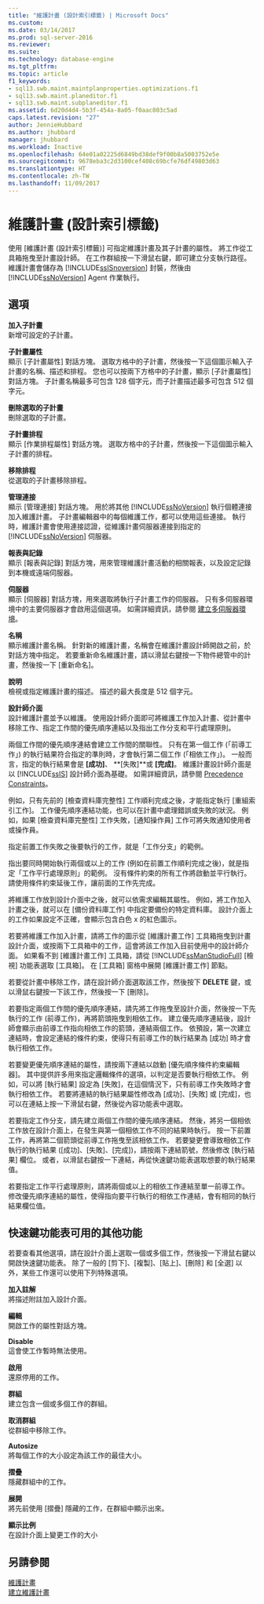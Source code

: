 ```yaml
---
title: "維護計畫 (設計索引標籤) | Microsoft Docs"
ms.custom: 
ms.date: 03/14/2017
ms.prod: sql-server-2016
ms.reviewer: 
ms.suite: 
ms.technology: database-engine
ms.tgt_pltfrm: 
ms.topic: article
f1_keywords:
- sql13.swb.maint.maintplanproperties.optimizations.f1
- sql13.swb.maint.planeditor.f1
- sql13.swb.maint.subplaneditor.f1
ms.assetid: 6d20d4d4-5b3f-454a-8a05-f0aac803c5ad
caps.latest.revision: "27"
author: JennieHubbard
ms.author: jhubbard
manager: jhubbard
ms.workload: Inactive
ms.openlocfilehash: 64e01a02225d6849bd38def9f00b8a5003752e5e
ms.sourcegitcommit: 9678eba3c2d3100cef408c69bcfe76df49803d63
ms.translationtype: HT
ms.contentlocale: zh-TW
ms.lasthandoff: 11/09/2017
---
```

# <a name="maintenance-plan-design-tab"></a>維護計畫 (設計索引標籤)
  使用 [維護計畫 (設計索引標籤)] 可指定維護計畫及其子計畫的屬性。 將工作從工具箱拖曳至計畫設計師。 在工作群組按一下滑鼠右鍵，即可建立分支執行路徑。 維護計畫會儲存為 [!INCLUDE[ssISnoversion](../../includes/ssisnoversion-md.md)] 封裝，然後由 [!INCLUDE[ssNoVersion](../../includes/ssnoversion-md.md)] Agent 作業執行。  
  
## <a name="options"></a>選項  
 **加入子計畫**  
 新增可設定的子計畫。  
  
 **子計畫屬性**  
 顯示 [子計畫屬性] 對話方塊。 選取方格中的子計畫，然後按一下這個圖示輸入子計畫的名稱、描述和排程。 您也可以按兩下方格中的子計畫，顯示 [子計畫屬性] 對話方塊。 子計畫名稱最多可包含 128 個字元，而子計畫描述最多可包含 512 個字元。  
  
 **刪除選取的子計畫**  
 刪除選取的子計畫。  
  
 **子計畫排程**  
 顯示 [作業排程屬性] 對話方塊。 選取方格中的子計畫，然後按一下這個圖示輸入子計畫的排程。  
  
 **移除排程**  
 從選取的子計畫移除排程。  
  
 **管理連接**  
 顯示 [管理連接] 對話方塊。 用於將其他 [!INCLUDE[ssNoVersion](../../includes/ssnoversion-md.md)] 執行個體連接加入維護計畫。 子計畫編輯器中的每個維護工作，都可以使用這些連接。 執行時，維護計畫會使用連接認證，從維護計畫伺服器連接到指定的 [!INCLUDE[ssNoVersion](../../includes/ssnoversion-md.md)] 伺服器。  
  
 **報表與記錄**  
 顯示 [報表與記錄] 對話方塊，用來管理維護計畫活動的相關報表，以及設定記錄到本機或遠端伺服器。  
  
 **伺服器**  
 顯示 [伺服器] 對話方塊，用來選取將執行子計畫工作的伺服器。 只有多伺服器環境中的主要伺服器才會啟用這個選項。 如需詳細資訊，請參閱 [建立多伺服器環境](http://msdn.microsoft.com/library/edc2b60d-15da-40a1-8ba3-f1d473366ee6)。  
  
 **名稱**  
 顯示維護計畫名稱。 針對新的維護計畫，名稱會在維護計畫設計師開啟之前，於對話方塊中指定。 若要重新命名維護計畫，請以滑鼠右鍵按一下物件總管中的計畫，然後按一下 [重新命名]。  
  
 **說明**  
 檢視或指定維護計畫的描述。 描述的最大長度是 512 個字元。  
  
 **設計師介面**  
 設計維護計畫並予以維護。 使用設計師介面即可將維護工作加入計畫、從計畫中移除工作、指定工作間的優先順序連結以及指出工作分支和平行處理原則。  
  
 兩個工作間的優先順序連結會建立工作間的關聯性。 只有在第一個工作 (「前導工作」) 的執行結果符合指定的準則時，才會執行第二個工作 (「相依工作」)。 一般而言，指定的執行結果會是 **[成功]**、 **[失敗]**或 **[完成]**。 維護計畫設計師介面是以 [!INCLUDE[ssIS](../../includes/ssis-md.md)] 設計師介面為基礎。 如需詳細資訊，請參閱 [Precedence Constraints](../../integration-services/control-flow/precedence-constraints.md)。  
  
 例如，只有先前的 [檢查資料庫完整性] 工作順利完成之後，才能指定執行 [重組索引工作]。 工作優先順序連結功能，也可以在計畫中處理錯誤或失敗的狀況。 例如，如果 [檢查資料庫完整性] 工作失敗，[通知操作員] 工作可將失敗通知使用者或操作員。  
  
 指定前置工作失敗之後要執行的工作，就是「工作分支」的範例。  
  
 指出要同時開始執行兩個或以上的工作 (例如在前置工作順利完成之後)，就是指定「工作平行處理原則」的範例。 沒有條件約束的所有工作將啟動並平行執行。 請使用條件約束延後工作，讓前面的工作先完成。  
  
 將維護工作放到設計介面中之後，就可以依需求編輯其屬性。 例如，將工作加入計畫之後，就可以在 [備份資料庫工作] 中指定要備份的特定資料庫。 設計介面上的工作如果設定不正確，會顯示包含白色 x 的紅色圖示。  
  
 若要將維護工作加入計畫，請將工作的圖示從 [維護計畫工作] 工具箱拖曳到計畫設計介面，或按兩下工具箱中的工作，這會將該工作加入目前使用中的設計師介面。 如果看不到 [維護計畫工作] 工具箱，請從 [!INCLUDE[ssManStudioFull](../../includes/ssmanstudiofull-md.md)] [檢視] 功能表選取 [工具箱]。 在 [工具箱] 窗格中展開 [維護計畫工作] 節點。  
  
 若要從計畫中移除工作，請在設計師介面選取該工作，然後按下 **DELETE** 鍵，或以滑鼠右鍵按一下該工作，然後按一下 [刪除]。  
  
 若要指定兩個工作間的優先順序連結，請先將工作拖曳至設計介面，然後按一下先執行的工作 (前導工作)，再將箭頭拖曳到相依工作。 建立優先順序連結後，設計師會顯示由前導工作指向相依工作的箭頭，連結兩個工作。 依預設，第一次建立連結時，會設定連結的條件約束，使得只有前導工作的執行結果為 [成功] 時才會執行相依工作。  
  
 若要變更優先順序連結的屬性，請按兩下連結以啟動 [優先順序條件約束編輯器]。 其中提供許多用來指定邏輯條件的選項，以判定是否要執行相依工作。 例如，可以將 [執行結果] 設定為 [失敗]，在這個情況下，只有前導工作失敗時才會執行相依工作。 若要將連結的執行結果屬性修改為 [成功]、[失敗] 或 [完成]，也可以在連結上按一下滑鼠右鍵，然後從內容功能表中選取。  
  
 若要指定工作分支，請先建立兩個工作間的優先順序連結。 然後，將另一個相依工作放在設計介面上，在發生與第一個相依工作不同的結果時執行。 按一下前置工作，再將第二個箭頭從前導工作拖曳至該相依工作。 若要變更會導致相依工作執行的執行結果 ([成功]、[失敗]、[完成])，請按兩下連結箭號，然後修改 [執行結果] 欄位。 或者，以滑鼠右鍵按一下連結，再從快速鍵功能表選取想要的執行結果值。  
  
 若要指定工作平行處理原則，請將兩個或以上的相依工作連結至單一前導工作。 修改優先順序連結的屬性，使得指向要平行執行的相依工作連結，會有相同的執行結果欄位值。  
  
## <a name="additional-features-available-from-the-shortcut-menu"></a>快速鍵功能表可用的其他功能  
 若要查看其他選項，請在設計介面上選取一個或多個工作，然後按一下滑鼠右鍵以開啟快速鍵功能表。 除了一般的 [剪下]、[複製]、[貼上]、[刪除] 和 [全選] 以外，某些工作還可以使用下列特殊選項。  
  
 **加入註解**  
 將描述附註加入設計介面。  
  
 **編輯**  
 開啟工作的屬性對話方塊。  
  
 **Disable**  
 這會使工作暫時無法使用。  
  
 **啟用**  
 還原停用的工作。  
  
 **群組**  
 建立包含一個或多個工作的群組。  
  
 **取消群組**  
 從群組中移除工作。  
  
 **Autosize**  
 將每個工作的大小設定為該工作的最佳大小。  
  
 **摺疊**  
 隱藏群組中的工作。  
  
 **展開**  
 將先前使用 [摺疊] 隱藏的工作，在群組中顯示出來。  
  
 **顯示比例**  
 在設計介面上變更工作的大小  
  
## <a name="see-also"></a>另請參閱  
 [維護計畫](../../relational-databases/maintenance-plans/maintenance-plans.md)   
 [建立維護計畫](../../relational-databases/maintenance-plans/create-a-maintenance-plan.md)  
  
  
